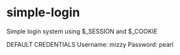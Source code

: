 # simple-login
Simple login system using $_SESSION and $_COOKIE

DEFAULT CREDENTIALS
Username: mizzy
Password: pearl
